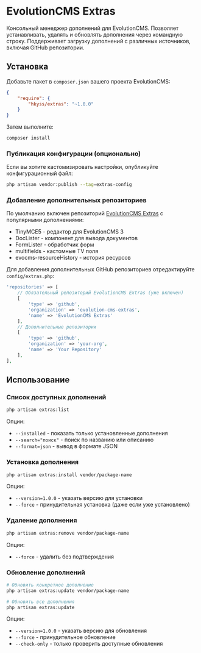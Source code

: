 # EvolutionCMS Extras

Консольный менеджер дополнений для EvolutionCMS. Позволяет устанавливать, удалять и обновлять дополнения через командную строку. Поддерживает загрузку дополнений с различных источников, включая GitHub репозитории.

## Установка

Добавьте пакет в `composer.json` вашего проекта EvolutionCMS:

```json
{
    "require": {
        "hkyss/extras": "~1.0.0"
    }
}
```

Затем выполните:

```bash
composer install
```

### Публикация конфигурации (опционально)

Если вы хотите кастомизировать настройки, опубликуйте конфигурационный файл:

```bash
php artisan vendor:publish --tag=extras-config
```

### Добавление дополнительных репозиториев

По умолчанию включен репозиторий [EvolutionCMS Extras](https://github.com/evolution-cms-extras) с популярными дополнениями:
- TinyMCE5 - редактор для EvolutionCMS 3
- DocLister - компонент для вывода документов  
- FormLister - обработчик форм
- multifields - кастомные TV поля
- evocms-resourceHistory - история ресурсов

Для добавления дополнительных GitHub репозиториев отредактируйте `config/extras.php`:

```php
'repositories' => [
    // Обязательный репозиторий EvolutionCMS Extras (уже включен)
    [
        'type' => 'github',
        'organization' => 'evolution-cms-extras',
        'name' => 'EvolutionCMS Extras'
    ],
    // Дополнительные репозитории
    [
        'type' => 'github',
        'organization' => 'your-org',
        'name' => 'Your Repository'
    ],
],
```

## Использование

### Список доступных дополнений

```bash
php artisan extras:list
```

Опции:
- `--installed` - показать только установленные дополнения
- `--search="поиск"` - поиск по названию или описанию
- `--format=json` - вывод в формате JSON

### Установка дополнения

```bash
php artisan extras:install vendor/package-name
```

Опции:
- `--version=1.0.0` - указать версию для установки
- `--force` - принудительная установка (даже если уже установлено)

### Удаление дополнения

```bash
php artisan extras:remove vendor/package-name
```

Опции:
- `--force` - удалить без подтверждения

### Обновление дополнений

```bash
# Обновить конкретное дополнение
php artisan extras:update vendor/package-name

# Обновить все дополнения
php artisan extras:update
```

Опции:
- `--version=1.0.0` - указать версию для обновления
- `--force` - принудительное обновление
- `--check-only` - только проверить доступные обновления